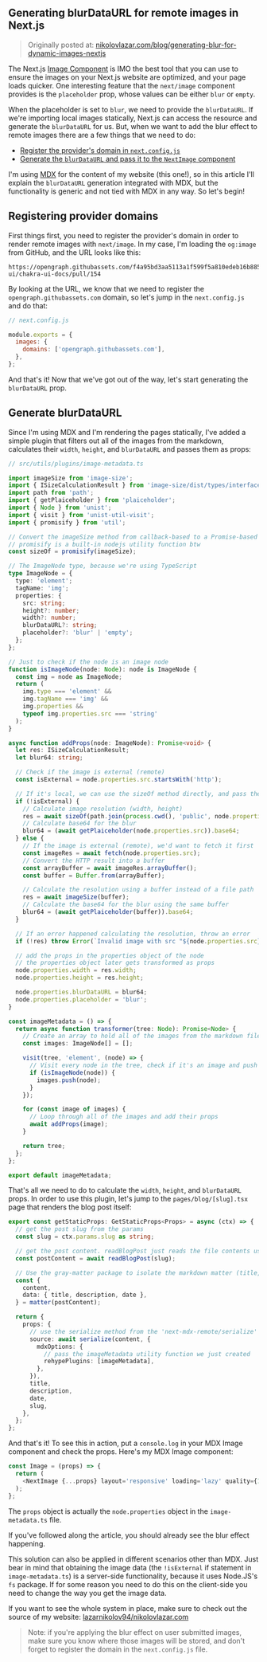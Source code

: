 ## Generating blurDataURL for remote images in Next.js

> Originally posted at: [nikolovlazar.com/blog/generating-blur-for-dynamic-images-nextjs](https://nikolovlazar.com/blog/generating-blur-for-dynamic-images-nextjs)

The Next.js [Image Component](https://nextjs.org/docs/basic-features/image-optimization) is IMO the best tool that you can use to ensure the images
on your Next.js website are optimized, and your page loads quicker. One interesting feature that the `next/image` component
provides is the `placeholder` prop, whose values can be either `blur` or `empty`.

When the placeholder is set to `blur`, we need to provide the `blurDataURL`. If we're importing local images statically, Next.js
can access the resource and generate the `blurDataURL` for us. But, when we want to add the blur effect to remote images there
are a few things that we need to do:

- [Register the provider's domain in `next.config.js`](#registering-provider-domains)
- [Generate the `blurDataURL` and pass it to the `NextImage` component](#generate-blurdataurl)

I'm using [MDX](https://mdxjs.com/) for the content of my website (this one!), so in this article I'll explain the `blurDataURL`
generation integrated with MDX, but the functionality is generic and not tied with MDX in any way. So let's begin!

## Registering provider domains

First things first, you need to register the provider's domain in order to render remote images with `next/image`. In my case,
I'm loading the `og:image` from GitHub, and the URL looks like this:

```text
https://opengraph.githubassets.com/f4a95bd3aa5113a1f599f5a810edeb16b885f3364b0443dc3c34a02c3290a5d8/chakra-ui/chakra-ui-docs/pull/154
```

By looking at the URL, we know that we need to register the `opengraph.githubassets.com` domain, so let's jump in the `next.config.js`
and do that:

```javascript
// next.config.js

module.exports = {
  images: {
    domains: ['opengraph.githubassets.com'],
  },
};
```

And that's it! Now that we've got out of the way, let's start generating the `blurDataURL` prop.

## Generate blurDataURL

Since I'm using MDX and I'm rendering the pages statically, I've added a simple plugin that filters out all of
the images from the markdown, calculates their `width`, `height`, and `blurDataURL` and passes them as props:

```typescript
// src/utils/plugins/image-metadata.ts

import imageSize from 'image-size';
import { ISizeCalculationResult } from 'image-size/dist/types/interface';
import path from 'path';
import { getPlaiceholder } from 'plaiceholder';
import { Node } from 'unist';
import { visit } from 'unist-util-visit';
import { promisify } from 'util';

// Convert the imageSize method from callback-based to a Promise-based
// promisify is a built-in nodejs utility function btw
const sizeOf = promisify(imageSize);

// The ImageNode type, because we're using TypeScript
type ImageNode = {
  type: 'element';
  tagName: 'img';
  properties: {
    src: string;
    height?: number;
    width?: number;
    blurDataURL?: string;
    placeholder?: 'blur' | 'empty';
  };
};

// Just to check if the node is an image node
function isImageNode(node: Node): node is ImageNode {
  const img = node as ImageNode;
  return (
    img.type === 'element' &&
    img.tagName === 'img' &&
    img.properties &&
    typeof img.properties.src === 'string'
  );
}

async function addProps(node: ImageNode): Promise<void> {
  let res: ISizeCalculationResult;
  let blur64: string;

  // Check if the image is external (remote)
  const isExternal = node.properties.src.startsWith('http');

  // If it's local, we can use the sizeOf method directly, and pass the path of the image
  if (!isExternal) {
    // Calculate image resolution (width, height)
    res = await sizeOf(path.join(process.cwd(), 'public', node.properties.src));
    // Calculate base64 for the blur
    blur64 = (await getPlaiceholder(node.properties.src)).base64;
  } else {
    // If the image is external (remote), we'd want to fetch it first
    const imageRes = await fetch(node.properties.src);
    // Convert the HTTP result into a buffer
    const arrayBuffer = await imageRes.arrayBuffer();
    const buffer = Buffer.from(arrayBuffer);

    // Calculate the resolution using a buffer instead of a file path
    res = await imageSize(buffer);
    // Calculate the base64 for the blur using the same buffer
    blur64 = (await getPlaiceholder(buffer)).base64;
  }

  // If an error happened calculating the resolution, throw an error
  if (!res) throw Error(`Invalid image with src "${node.properties.src}"`);

  // add the props in the properties object of the node
  // the properties object later gets transformed as props
  node.properties.width = res.width;
  node.properties.height = res.height;

  node.properties.blurDataURL = blur64;
  node.properties.placeholder = 'blur';
}

const imageMetadata = () => {
  return async function transformer(tree: Node): Promise<Node> {
    // Create an array to hold all of the images from the markdown file
    const images: ImageNode[] = [];

    visit(tree, 'element', (node) => {
      // Visit every node in the tree, check if it's an image and push it in the images array
      if (isImageNode(node)) {
        images.push(node);
      }
    });

    for (const image of images) {
      // Loop through all of the images and add their props
      await addProps(image);
    }

    return tree;
  };
};

export default imageMetadata;
```

That's all we need to do to calculate the `width`, `height`, and `blurDataURL` props. In order to use this
plugin, let's jump to the `pages/blog/[slug].tsx` page that renders the blog post itself:

```typescript
export const getStaticProps: GetStaticProps<Props> = async (ctx) => {
  // get the post slug from the params
  const slug = ctx.params.slug as string;

  // get the post content. readBlogPost just reads the file contents using fs.readFile(postPath, 'utf8')
  const postContent = await readBlogPost(slug);

  // Use the gray-matter package to isolate the markdown matter (title, description, date) from the content
  const {
    content,
    data: { title, description, date },
  } = matter(postContent);

  return {
    props: {
      // use the serialize method from the 'next-mdx-remote/serialize' package to compile the MDX
      source: await serialize(content, {
        mdxOptions: {
          // pass the imageMetadata utility function we just created
          rehypePlugins: [imageMetadata],
        },
      }),
      title,
      description,
      date,
      slug,
    },
  };
};
```

And that's it! To see this in action, put a `console.log` in your MDX Image component and check the props.
Here's my MDX Image component:

```typescript
const Image = (props) => {
  return (
    <NextImage {...props} layout='responsive' loading='lazy' quality={100} />
  );
};
```

The `props` object is actually the `node.properties` object in the `image-metadata.ts` file.

If you've followed along the article, you should already see the blur effect happening.

This solution can also be applied in different scenarios other than MDX. Just bear in mind that obtaining
the image data (the `!isExternal` if statement in `image-metadata.ts`) is a server-side functionality,
because it uses Node.JS's `fs` package. If for some reason you need to do this on the client-side you
need to change the way you get the image data.

If you want to see the whole system in place, make sure to check out the source of my website: [lazarnikolov94/nikolovlazar.com](https://github.com/lazarnikolov94/nikolovlazar.com)

> Note: if you're applying the blur effect on user submitted images, make sure you know where those images
> will be stored, and don't forget to register the domain in the `next.config.js` file.
